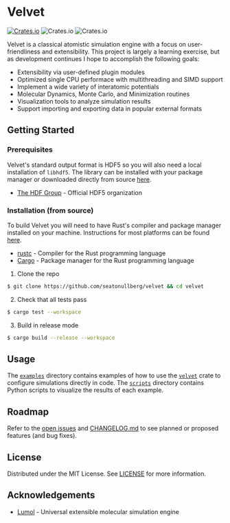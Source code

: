 # Velvet
[![Crates.io](https://img.shields.io/crates/v/velvet)](https://crates.io/crates/velvet)
![Crates.io](https://img.shields.io/crates/l/velvet)
![Crates.io](https://img.shields.io/crates/d/velvet)

Velvet is a classical atomistic simulation engine with a focus on user-friendliness and extensibility. This project is largely a learning exercise, but as development continues I hope to accomplish the following goals:

* Extensibility via user-defined plugin modules
* Optimized single CPU performace with multithreading and SIMD support
* Implement a wide variety of interatomic potentials
* Molecular Dynamics, Monte Carlo, and Minimization routines
* Visualization tools to analyze simulation results
* Support importing and exporting data in popular external formats

## Getting Started

### Prerequisites

Velvet's standard output format is HDF5 so you will also need a local installation of `libhdf5`. The library can be installed with your package manager or downloaded directly from source [here](https://www.hdfgroup.org/solutions/hdf5/).

* [The HDF Group](https://www.hdfgroup.org/) - Official HDF5 organization

### Installation (from source)

To build Velvet you will need to have Rust's compiler and package manager installed on your machine. Instructions for most platforms can be found [here](https://www.rust-lang.org/tools/install).

* [rustc](https://doc.rust-lang.org/rustc/what-is-rustc.html) - Compiler for the Rust programming language
* [Cargo](https://doc.rust-lang.org/cargo/) - Package manager for the Rust programming language

1. Clone the repo
```bash
$ git clone https://github.com/seatonullberg/velvet && cd velvet
```
2. Check that all tests pass
```bash
$ cargo test --workspace
```
3. Build in release mode
```bash
$ cargo build --release --workspace
```

## Usage

The [`examples`](./examples) directory contains examples of how to use the [`velvet`](https://crates.io/crates/velvet) crate to configure simulations directly in code.
The [`scripts`](./scripts) directory contains Python scripts to visualize the results of each example.

## Roadmap

Refer to the [open issues](https://github.com/seatonullberg/velvet/issues) and [CHANGELOG.md](CHANGELOG.md) to see planned or proposed features (and bug fixes).

## License

Distributed under the MIT License. See [LICENSE](LICENSE) for more information.

## Acknowledgements

* [Lumol](https://github.com/lumol-org/lumol) - Universal extensible molecular simulation engine
